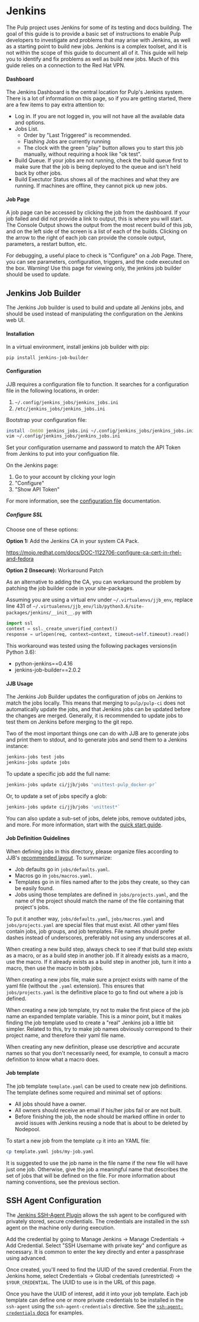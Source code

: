 # Jenkins

The Pulp project uses Jenkins for some of its testing and docs building. The goal of this guide is
to provide a basic set of instructions to enable Pulp developers to investigate and problems that
may arise with Jenkins, as well as a starting point to build new jobs. Jenkins is a complex
toolset, and it is not within the scope of this guide to document all of it. This guide will help
you to identify and fix problems as well as build new jobs. Much of this guide relies on a
connection
to the Red Hat VPN.

#### Dashboard

The Jenkins Dashboard is the central location for Pulp's Jenkins system. There is a lot of
information on this page, so if you are getting started, there are a few items to pay extra
attention to:
 - Log in. If you are not logged in, you will not have all the available data and options.
 - Jobs List.
   - Order by "Last Triggered" is recommended.
   - Flashing Jobs are currently running
   - The clock with the green "play" button allows you to start this job manually, without
       requiring a hook like "ok test".
 - Build Queue. If your jobs are not running, check the build queue first to make sure that the job
     is being deployed to the queue and isn't held back by other jobs.
 - Build Exectutor Status shows all of the machines and what they are running. If machines are
     offline, they cannot pick up new jobs.

#### Job Page

A job page can be accessed by clicking the job from the dashboard. If your job failed and did not
provide a link to output, this is where you will start. The Console Output shows the output from
the most recent build of this job, and on the left side of the screen is a list of each of the
builds. Clicking on the arrow to the right of each job can provide the console output, parameters,
a restart button, etc.

For debugging, a useful place to check is "Configure" on a Job Page. There, you can see parameters,
configuration, triggers, and the code executed on the box. Warning! Use this page for viewing only,
the jenkins job builder should be used to update.

## Jenkins Job Builder

The Jenkins Job builder is used to build and update all Jenkins jobs, and should be used instead of
manipulating the configuration on the Jenkins web UI.

#### Installation

In a virtual environment, install jenkins job builder with pip:

    pip install jenkins-job-builder

#### Configuration

JJB requires a configuration file to function. It searches for a configuration
file in the following locations, in order:

1. `~/.config/jenkins_jobs/jenkins_jobs.ini`
2. `/etc/jenkins_jobs/jenkins_jobs.ini`

Bootstrap your configuration file:

```sh
install -Dm600 jenkins_jobs.ini ~/.config/jenkins_jobs/jenkins_jobs.ini
vim ~/.config/jenkins_jobs/jenkins_jobs.ini
```

Set your configuration username and password to match the API Token from Jenkins to put into your
configuation file.

On the Jenkins page:
1. Go to your account by clicking your login
1. "Configure"
1. "Show API Token"


For more information, see the [configuration
file](https://docs.openstack.org/infra/jenkins-job-builder/execution.html)
documentation.

##### Configure SSL

Choose one of these options:

__Option 1:__ Add the Jenkins CA in your system CA Pack.

https://mojo.redhat.com/docs/DOC-1122706-configure-ca-cert-in-rhel-and-fedora

__Option 2 (Insecure):__ Workaround Patch

As an alternative to adding the CA, you can workaround the problem by patching the job builder
code in your site-packages.

Assuming you are using a virtual env under `~/.virtualenvs/jjb_env`, replace line 431 of
`~/.virtualenvs/jjb_env/lib/python3.6/site-packages/jenkins/__init__.py` with

```python
import ssl
context = ssl._create_unverified_context()
response = urlopen(req, context=context, timeout=self.timeout).read()
```

This workaround was tested using the following packages versions(in Python 3.6):

 - python-jenkins==0.4.16
 - jenkins-job-builder==2.0.2

#### JJB Usage

The Jenkins Job Builder updates the configuration of jobs on Jenkins to match the jobs locally.
This means that merging to `pulp/pulp-ci` does not automatically update the jobs, and that
Jenkins jobs can be updated before the changes are merged. Generally, it is recommended to update
jobs to test them on Jenkins before merging to the git repo.

Two of the most important things one can do with JJB are to generate jobs and print them to stdout,
and to generate jobs and send them to a Jenkins instance:

```sh
jenkins-jobs test jobs
jenkins-jobs update jobs
```

To update a specific job add the full name:

```sh
jenkins-jobs update ci/jjb/jobs 'unittest-pulp_docker-pr`
```

Or, to update a set of jobs specify a glob:

```sh
jenkins-jobs update ci/jjb/jobs 'unittest*`
```

You can also update a sub-set of jobs, delete jobs, remove outdated jobs, and
more. For more information, start with the [quick start
guide](https://docs.openstack.org/infra/jenkins-job-builder/quick-start.html).

#### Job Definition Guidelines

When defining jobs in this directory, please organize files according to JJB's
[recommended
layout](http://docs.openstack.org/infra/system-config/jjb.html#configuring-projects).
To summarize:

- Job defaults go in `jobs/defaults.yaml`.
- Macros go in `jobs/macros.yaml`.
- Templates go in in files named after to the jobs they create, so they can be
  easily found.
- Jobs using those templates are defined in `jobs/projects.yaml`, and the name
  of the project should match the name of the file containing that project's
  jobs.

To put it another way, `jobs/defaults.yaml`, `jobs/macros.yaml` and
`jobs/projects.yaml` are special files that must exist. All other yaml files
contain jobs, job groups, and job templates. File names should prefer dashes
instead of underscores, preferably not using any underscores at all.

When creating a new build step, always check to see if that build step exists as
a macro, or as a build step in another job. If it already exists as a macro, use
the macro. If it already exists as a build step in another job, turn it into a
macro, then use the macro in both jobs.

When creating a new jobs file, make sure a project exists with name of the yaml
file (without the `.yaml` extension). This ensures that `jobs/projects.yaml` is
the definitive place to go to find out where a job is defined.

When creating a new job template, try not to make the first piece of the job
name an expanded template variable. This is a minor point, but it makes finding
the job template used to create a "real" Jenkins job a little bit simpler.
Related to this, try to make job names obviously correspond to their project
name, and therefore their yaml file name.

When creating any new definition, please use descriptive and accurate names so
that you don't necessarily need, for example, to consult a macro definition to
know what a macro does.

#### Job template

The job template `template.yaml` can be used to create new job definitions. The
template defines some required and minimal set of options:

- All jobs should have a owner.
- All owners should receive an email if his/her jobs fail or are not built.
- Before finishing the job, the node should be marked offline in order to avoid
  issues with Jenkins reusing a node that is about to be deleted by Nodepool.

To start a new job from the template `cp` it into an YAML file:

```sh
cp template.yaml jobs/my-job.yaml
```

It is suggested to use the job name in the file name if the new file will have
just one job. Otherwise, give the job a meaningful name that describes the set
of jobs that will be defined on the file. For more information about naming
conventions, see the previous section.

## SSH Agent Configuration

The [Jenkins SSH-Agent
Plugin](https://wiki.jenkins-ci.org/display/JENKINS/SSH+Agent+Plugin) allows the
ssh agent to be configured with privately stored, secure credentials. The
credentials are installed in the ssh agent on the machine only during execution.

Add the credential by going to Manage Jenkins → Manage Credentials → Add
Credential. Select "SSH Username with private key" and configure as necessary.
It is common to enter the key directly and enter a passphrase using advanced.

Once created, you'll need to find the UUID of the saved credential. From the
Jenkins home, select Credentials → Global credentials (unrestricted) →
`$YOUR_CREDENTIAL`. The UUID to use is in the URL of this page.

Once you have the UUID of interest, add it into your job template. Each job
template can define one or more private credentials to be installed in the
`ssh-agent` using the `ssh-agent-credentials` directive. See the
[`ssh-agent-credentials`
docs](http://docs.openstack.org/infra/jenkins-job-builder/wrappers.html#wrappers.ssh-agent-credentials)
for examples.
